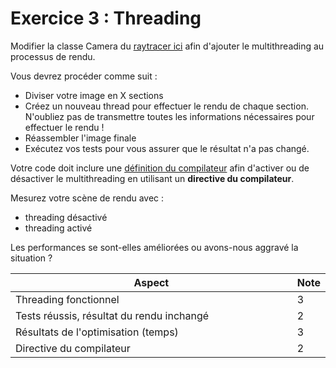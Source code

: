 # Exercice 3 : Threading

Modifier la classe Camera du [raytracer ici](https://github.com/glassworks/course-optimisation-sample) afin d'ajouter le multithreading au processus de rendu.

Vous devrez procéder comme suit :

* Diviser votre image en X sections
* Créez un nouveau thread pour effectuer le rendu de chaque section. N'oubliez pas de transmettre toutes les informations nécessaires pour effectuer le rendu !
* Réassembler l'image finale
* Exécutez vos tests pour vous assurer que le résultat n'a pas changé.

Votre code doit inclure une [définition du compilateur](https://cmake.org/cmake/help/latest/command/add_compile_definitions.html#command:add_compile_definitions) afin d'activer ou de désactiver le multithreading en utilisant un **directive du compilateur**.

Mesurez votre scène de rendu avec :

* threading désactivé
* threading activé

Les performances se sont-elles améliorées ou avons-nous aggravé la situation ?

<table><thead><tr><th width="646">Aspect</th><th>Note</th></tr></thead><tbody><tr><td>Threading fonctionnel</td><td>3</td></tr><tr><td>Tests réussis, résultat du rendu inchangé</td><td>2</td></tr><tr><td>Résultats de l'optimisation (temps)</td><td>3</td></tr><tr><td>Directive du compilateur</td><td>2</td></tr></tbody></table>
